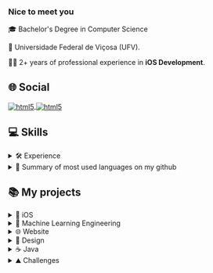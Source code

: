 ### Nice to meet you 
🎓 Bachelor's Degree in Computer Science

🏫 Universidade Federal de Viçosa (UFV).

👨‍💻 2+ years of professional experience in <b>iOS Development</b>.

## 🌐 Social
<a href="https://www.linkedin.com/in/mtsfreitas/" target="_blank">
  <img align="center" alt="html5" src="https://img.shields.io/badge/LinkedIn-0077B5?style=for-the-badge&logo=linkedin&logoColor=white" />
</a>
<a href="mailto:mtsftsmts@gmail.com">
  <img align="center" alt="html5" src="https://img.shields.io/badge/Gmail-D14836?style=for-the-badge&logo=gmail&logoColor=white" />
</a>
<!-- <a href="https://leetcode.com/mtsftsmts/" target="_blank">
  <img align="center" alt="html5" src="https://img.shields.io/badge/-LeetCode-FFA116?style=for-the-badge&logo=LeetCode&logoColor=black" />
</a>-->


## 💻 Skills

<details>
  <summary> 🛠️ Experience</summary>

| Skill   | Technologies |
|---------|--------------|
| Mobile | <img align="center" alt="Swift" src="https://img.shields.io/badge/Swift-FA7343?style=for-the-badge&logo=swift&logoColor=white"/> |
| Backend | <img alt="PHP" src="https://img.shields.io/badge/-PHP-4F5B93?style=flat-square&logo=php&logoColor=white" /> <img alt="Python" src="https://img.shields.io/badge/-Python-3776AB?style=flat-square&logo=python&logoColor=white" /> <img align="center" alt="Java" src="https://img.shields.io/badge/Java-ED8B00?style=for-the-badge&logo=openjdk&logoColor=white"/> <img align="center" alt="html5" src="https://img.shields.io/badge/C-00599C?style=for-the-badge&logo=c&logoColor=white"/> <img align="center" alt="html5" src="https://img.shields.io/badge/C%2B%2B-00599C?style=for-the-badge&logo=c%2B%2B&logoColor=white"/>|
| Frontend | <img alt="HTML5" src="https://img.shields.io/badge/-HTML5-E34F26?style=flat-square&logo=html5&logoColor=white" /> <img alt="CSS3" src="https://img.shields.io/badge/-CSS3-157286?style=flat-square&logo=css3&logoColor=white" /> |
| Statistical Analysis | <img align="center" alt="html5" src="https://img.shields.io/badge/R-276DC3?style=for-the-badge&logo=r&logoColor=white"/> |
| SQL | <img alt="MySQL" src="https://img.shields.io/badge/-MySQL-4479A1?style=flat-square&logo=mysql&logoColor=white" /> <img align="center" alt="html5" src="https://img.shields.io/badge/SQLite-07405E?style=for-the-badge&logo=sqlite&logoColor=white"/> |
| Code hosting | <img alt="GitHub" src="https://img.shields.io/badge/-GitHub-181717?style=flat-square&logo=github&logoColor=white" /> <img alt="GitLab" src="https://img.shields.io/badge/-GitLab-FC6D26?style=flat-square&logo=gitlab&logoColor=white" /> <img alt="BitBucket" src="https://img.shields.io/badge/-BitBucket-0052CC?style=flat-square&logo=bitbucket&logoColor=white" /> |
| Containers | <img alt="Docker" src="https://img.shields.io/badge/-Docker-46a2f1?style=flat-square&logo=docker&logoColor=white" /> |
| Servers | <img alt="Apache" src="https://img.shields.io/badge/-Apache-D22128?style=flat-square&logo=apache&logoColor=white" /> |
| Continuous Integration (CI) | <img alt="Jenkins" src="https://img.shields.io/badge/-Jenkins-D24939?style=flat-square&logo=jenkins&logoColor=white" /> |
| Cloud | <img alt="Microsoft Azure" src="https://img.shields.io/badge/-Azure-0078D4?style=flat-square&logo=microsoftazure&logoColor=white" /> |
| Agile | <img alt="Jira" src="https://img.shields.io/badge/-Jira-0052CC?style=flat-square&logo=jira&logoColor=white" /> <img alt="Confluence" src="https://img.shields.io/badge/-Confluence-172B4D?style=flat-square&logo=confluence&logoColor=white" /> <img alt="Trello" src="https://img.shields.io/badge/-Trello-0052CC?style=flat-square&logo=trello&logoColor=white" /> |
| Testing | <img alt="Postman" src="https://img.shields.io/badge/-Postman-FF6C37?style=flat-square&logo=postman&logoColor=white" /> <img alt="Appium" src="https://img.shields.io/badge/-Appium-43B02A" /> |
| Code Quality | ![SonarQube](https://img.shields.io/badge/SonarQube-black?style=for-the-badge&logo=sonarqube&logoColor=4E9BCD) |
| Analytics and Tracking | <img align="center" alt="Analytics" src="https://img.shields.io/badge/Google%20Analytics-E37400?style=for-the-badge&logo=google%20analytics&logoColor=white"/> <img align="center" alt="Firebase" src="https://img.shields.io/badge/Firebase-039BE5?style=for-the-badge&logo=Firebase&logoColor=white"/> |
| Team Communication and Collaboration | <img align="center" alt="html5" src="https://img.shields.io/badge/Slack-4A154B?style=for-the-badge&logo=slack&logoColor=white"/> <img align="center" alt="html5" src="https://img.shields.io/badge/Microsoft_Teams-6264A7?style=for-the-badge&logo=microsoft-teams&logoColor=white"/> |
| Store | <img align="center" alt="html5" src="https://img.shields.io/badge/App_Store-0D96F6?style=for-the-badge&logo=app-store&logoColor=white"/> |
| Design and Prototyping | <img align="center" alt="html5" src="https://img.shields.io/badge/Figma-F24E1E?style=for-the-badge&logo=figma&logoColor=white"/> |
| IDE | <img align="center" alt="XCODE" src="https://img.shields.io/badge/Xcode-007ACC?style=for-the-badge&logo=Xcode&logoColor=white"/> <img align="center" alt="VSCode" src="https://img.shields.io/badge/Visual_Studio_Code-0078D4?style=for-the-badge&logo=visual%20studio%20code&logoColor=white"/> <img align="center" alt="html5" src="https://img.shields.io/badge/Colab-F9AB00?style=for-the-badge&logo=googlecolab&color=525252"/> <img align="center" alt="IntelliJ IDEA" src="https://img.shields.io/badge/IntelliJIDEA-000000.svg?style=for-the-badge&logo=intellij-idea&logoColor=white"/> |
| OS | <img align="center" alt="MacOS" src="https://img.shields.io/badge/mac%20os-000000?style=for-the-badge&logo=apple&logoColor=white"/> <img align="center" alt="Ubuntu" src="https://img.shields.io/badge/Ubuntu-E95420?style=for-the-badge&logo=ubuntu&logoColor=white"/> <img align="center" alt="Windows" src="https://img.shields.io/badge/Windows-0078D6?style=for-the-badge&logo=windows&logoColor=white"/> <img align="center" alt="html5" src="https://img.shields.io/badge/Android-3DDC84?style=for-the-badge&logo=android&logoColor=white"/> <img align="center" alt="html5" src="https://img.shields.io/badge/iOS-000000?style=for-the-badge&logo=ios&logoColor=white"/> |
---
</details>

<details>
  <summary> 👅 Summary of most used languages on my github </summary>
  
![Top Langs](https://github-readme-stats.vercel.app/api/top-langs/?username=mtsfreitas&hide_progress=true)
---
</details>

## 📚 My projects

<details>
 <summary>🍏 iOS </summary>

| Project | Description |
| ------- | ----------- |
| [![Currency Converter](https://github-readme-stats.vercel.app/api/pin/?username=mtsfreitas&theme=swift&repo=currency-converter)](https://github.com/mtsfreitas/currency-converter) | Currency Converter App: A simple iOS app for converting currencies. |
| [![Simple Calculator App](https://github-readme-stats.vercel.app/api/pin/?username=mtsfreitas&theme=swift&repo=Simple-Calculator-App)](https://github.com/mtsfreitas/Simple-Calculator-App)  | Simple Calculator App: A basic calculator app built for iOS. |
| [![SOLID](https://github-readme-stats.vercel.app/api/pin/?username=mtsfreitas&theme=swift&repo=S-O-L-I-D)](https://github.com/mtsfreitas/S-O-L-I-D)  | SOLID Principles: Examples of SOLID design principles in Swift. |
| [![Weather RESTful](https://github-readme-stats.vercel.app/api/pin/?username=mtsfreitas&theme=swift&repo=WeatherRESTful)](https://github.com/mtsfreitas/WeatherRESTful) | Weather RESTful App: An iOS app to retrieve weather information using RESTful APIs. |
| [![Swift Academy](https://github-readme-stats.vercel.app/api/pin/?username=mtsfreitas&theme=swift&repo=Swift-Academy)](https://github.com/mtsfreitas/Swift-Academy) | Swift Academy: Repository for Swift learning resources and projects. |
</details>

<details>
 <summary>🤖 Machine Learning Engineering </summary>

| Project | Description |
| ------- | ----------- |
| [![Drop Master](https://github-readme-stats.vercel.app/api/pin/?username=mtsfreitas&theme=swift&repo=Drop-Master)](https://github.com/mtsfreitas/Drop-Master) | Drop Master: A machine learning project focused on mastering the art of drops. |
| [![Machine Learning Exercises](https://github-readme-stats.vercel.app/api/pin/?username=mtsfreitas&theme=swift&repo=Machine-Learning-Exercises)](https://github.com/mtsfreitas/Machine-Learning-Exercises) | Machine Learning Exercises: A collection of exercises and examples in machine learning. |
</details>

<details>
 <summary>🌐 Website </summary>

| Project | Description |
| ------- | ----------- |
| [![PackageTrack](https://github-readme-stats.vercel.app/api/pin/?username=mtsfreitas&theme=swift&repo=packagetrack)](https://github.com/mtsfreitas/packagetrack) | PackageTrack: A web-based package tracking application. |
| [![MaBank CRUD](https://github-readme-stats.vercel.app/api/pin/?username=mtsfreitas&theme=swift&repo=mabank-crud)](https://github.com/mtsfreitas/mabank-crud) | MaBank CRUD: A web-based CRUD application for managing bank accounts. |
</details>


<details>
 <summary>🎨 Design </summary>

| Project | Description |
| ------- | ----------- |
| [![Chimera App Design](https://github-readme-stats.vercel.app/api/pin/?username=mtsfreitas&theme=swift&repo=chimera-app-design)](https://github.com/mtsfreitas/chimera-app-design) | Chimera App Design: Design assets for the Chimera app project. |
| [![App Video Presentation](https://github-readme-stats.vercel.app/api/pin/?username=mtsfreitas&theme=swift&repo=app-video-presentation)](https://github.com/mtsfreitas/app-video-presentation) | App Video Presentation: Design and assets for an app video presentation. |
</details>


<details>
 <summary>☕ Java </summary>

| Project | Description |
| ------- | ----------- |
| [![Battleship](https://github-readme-stats.vercel.app/api/pin/?username=mtsfreitas&theme=swift&repo=battleship-game-sockets)](https://github.com/mtsfreitas/battleship-game-sockets) | Battleship: A Java implementation of the classic game Battleship. |
</details>

<details>
 <summary>⛰️ Challenges </summary>

| Project | Description |
| ------- | ----------- |
| [![CI&T Challenge](https://github-readme-stats-sigma-five.vercel.app/api/pin/?username=mtsfreitas&theme=swift&repo=ciet-challenge)](https://github.com/mtsfreitas/ciet-challenge) | CI&T Challenge: A repository for the CI&T coding challenge. |
</details>




</div>

